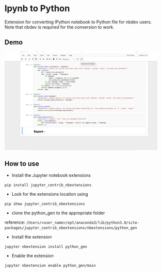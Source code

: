 # Ipynb to Python

Extension for converting IPython notebook to Python file for nbdev users. Note that nbdev is required for the conversion to work.


## Demo

![Image](./python-code-gen.gif)


## How to use

- Install the Jupyter notebook extensions

`pip install jupyter_contrib_nbextensions`

- Look for the extensions location using

`pip show jupyter_contrib_nbextensions`

- clone the python_gen to the appropriate folder

reference: `/Users/<user_name>/opt/anaconda3/lib/python3.8/site-packages/jupyter_contrib_nbextensions/nbextensions/python_gen`

- Install the extension

`jupyter nbextension install python_gen`


- Enable the extension

`jupyter nbextension enable python_gen/main`